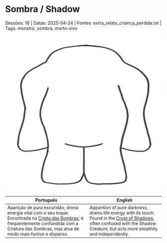 
# Sombra / Shadow

Sessões: 16 | Datas: 2025-04-24 | Fontes: extra_relato_crianca_perdida.txt | Tags: monstro, sombra, morto-vivo

![Sombra](../../../assets/monsters/monster_blank.png)

| Português | English |
|-----------|---------|
| Aparição de pura escuridão, drena energia vital com o seu toque. Encontrada na [Cripta das Sombras](cripta_das_sombras.md), é frequentemente confundida com a Criatura das Sombras, mas atua de modo mais furtivo e disperso. | Apparition of pure darkness, drains life energy with its touch. Found in the [Crypt of Shadows](cripta_das_sombras.md), often confused with the Shadow Creature, but acts more stealthily and independently. |

